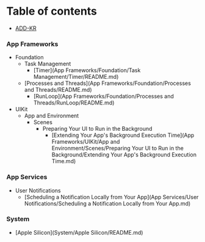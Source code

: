 # Table of contents

* [ADD-KR](README.md)



### App Frameworks

- Foundation
  - Task Management
    - [Timer](App Frameworks/Foundation/Task Management/Timer/README.md)
  - [Processes and Threads](App Frameworks/Foundation/Processes and Threads/README.md)
    - [RunLoop](App Frameworks/Foundation/Processes and Threads/RunLoop/README.md)
- UIKit
  - App and Environment
    - Scenes
      - Preparing Your UI to Run in the Background
        - [Extending Your App's Background Execution Time](App Frameworks/UIKit/App and Environment/Scenes/Preparing Your UI to Run in the Background/Extending Your App's Background Execution Time.md)

### App Services

- User Notifications
  - [Scheduling a Notification Locally from Your App](App Services/User Notifications/Scheduling a Notification Locally from Your App.md)

### System

- [Apple Silicon](System/Apple Silicon/README.md)

